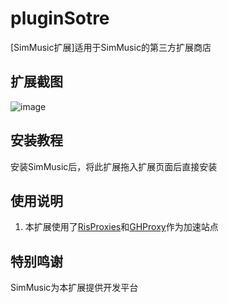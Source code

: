 # pluginSotre
[SimMusic扩展]适用于SimMusic的第三方扩展商店

## 扩展截图

![image](https://github.com/user-attachments/assets/57e61788-341b-4b38-b817-926b2c1cbc62)

## 安装教程
安装SimMusic后，将此扩展拖入扩展页面后直接安装

## 使用说明

1. 本扩展使用了[RisProxies](https://proxies.3r60.top/)和[GHProxy](https://mirror.ghproxy.com/)作为加速站点

## 特别鸣谢

SimMusic为本扩展提供开发平台
